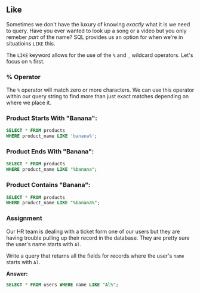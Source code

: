 ## Like

Sometimes we don't have the luxury of knowing <em>exactly</em> what it is we
need to query. Have you ever wanted to look up a song or a video but you only
remeber <em>part</em> of the name? SQL provides us an option for when we're in
situatioins `LIKE` this.

The `LIKE` keyword allows for the use of the `%` and `_` wildcard operators.
Let's focus on `%` first.

### % Operator

The `%` operator will match zero or more characters. We can use this operator
within our query string to find more than just exact matches depending on where
we place it.

### Product Starts With "Banana":

```sql
SELECT * FROM products
WHERE product_name LIKE 'banana%';
```

### Product Ends With "Banana":

```sql
SELECT * FROM products
WHERE product_name LIKE "%banana";
```

### Product Contains "Banana":

```sql
SELECT * FROM products
WHERE product_name LIKE "%banana%";
```

### Assignment

Our HR team is dealing with a ticket form one of our users but they are having
trouble pulling up their record in the database. They are pretty sure the user's
name starts with `Al`.

Write a query that returns all the fields for records where the user's `name`
starts with `Al`.

**Answer:**

```sql
SELECT * FROM users WHERE name LIKE "Al%";
```
